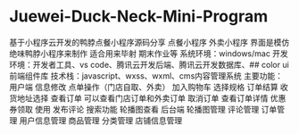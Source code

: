 # Juewei-Duck-Neck-Mini-Program
基于小程序云开发的鸭脖点餐小程序源码分享 点餐小程序 外卖小程序 界面是模仿绝味鸭脖小程序来制作 适合用来毕射 期末作业等  系统环境：windows/mac 开发环境：开发者工具、vs code、腾讯云开发后端、腾讯云开发数据库、## color ui前端组件库 技术栈：javascript、wxss、wxml、cms内容管理系统 主要功能： 用户端 信息修改 点单操作（门店自取、外卖） 加入购物车 选择规格 订单结算 收货地址选择 查看订单 可以查看门店订单和外卖订单 取消订单 查看订单详情 优惠券领取 使用 发布评论 搜索功能 轮播图查看 后台端 轮播图管理 评论管理 订单管理 用户信息管理 商品管理 分类管理 店铺信息管理
